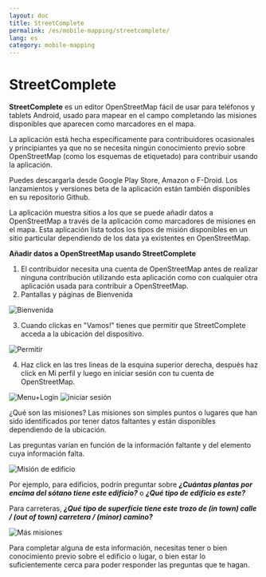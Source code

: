 ```yaml
---
layout: doc
title: StreetComplete
permalink: /es/mobile-mapping/streetcomplete/
lang: es
category: mobile-mapping
---
```


StreetComplete
==============


**StreetComplete** es un editor OpenStreetMap fácil de usar para teléfonos y tablets Android, usado para mapear en el campo completando las misiones disponibles que aparecen como marcadores en el mapa.

La aplicación está hecha específicamente para contribuidores ocasionales y principiantes ya que no se necesita ningún conocimiento previo sobre OpenStreetMap (como los esquemas de etiquetado) para contribuir usando la aplicación.

Puedes descargarla desde Google Play Store, Amazon o F-Droid. Los lanzamientos y versiones beta de la aplicación están también disponibles en su repositorio Github.

La aplicación muestra sitios a los que se puede añadir datos a OpenStreetMap a través de la aplicación como marcadores de misiones en el mapa. Esta aplicación lista todos los tipos de misión disponibles en un sitio particular dependiendo de los data ya existentes en OpenStreetMap.

**Añadir datos a  OpenStreetMap usando StreetComplete**

1. El contribuidor necesita una cuenta de OpenStreetMap antes de realizar ninguna contribución utilizando esta aplicación como con cualquier otra aplicación usada para contribuir a OpenStreetMap.
2. Pantallas y páginas de Bienvenida

![Bienvenida][]

3. Cuando clickas en "Vamos!" tienes que permitir que StreetComplete acceda a la ubicación del dispositivo.

![Permitir][]

4. Haz click en las tres lineas de la esquina superior derecha, después haz click en Mi perfil y luego en iniciar sesión con tu cuenta de OpenStreetMap.

![Menu+Login][]
![iniciar sesión][]

¿Qué son las misiones? Las misiones son simples puntos o lugares que han sido identificados por tener datos faltantes y están disponibles dependiendo de la ubicación.

Las preguntas varían en función de la información faltante y del elemento cuya información falta.

![Misión de edificio][]

Por ejemplo, para edificios, podrín preguntar sobre ***¿Cuántas plantas por encima del sótano tiene este edificio?*** o ***¿Qué tipo de edificio es este?***

Para carreteras, ***¿Qué tipo de superfície tiene este trozo de (in town) calle / (out of town) carretera / (minor) camino?***

![Más misiones][]

Para completar alguna de esta información, necesitas tener o bien conocimiento previo sobre el edificio o lugar, o bien estar lo suficientemente cerca para poder responder las preguntas que te hagan.



[Bienvenida]:          /images/mobile-mapping/streetcomplete-welcome.png
[Permitir]:            /images/mobile-mapping/streetcomplete-allow.png
[Menu+Login]:       /images/mobile-mapping/streetcomplete-menu_login.png
[iniciar sesión]:            /images/mobile-mapping/streetcomplete-login.png
[Misión de edificio]:   /images/mobile-mapping/streetcomplete-building-quest.png
[Más misiones]:      /images/mobile-mapping/streetcomplete-more-quests.png
